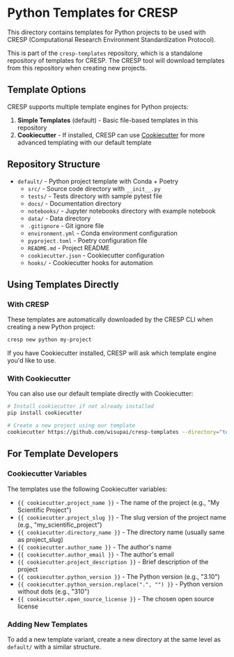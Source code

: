 # Python Templates for CRESP

This directory contains templates for Python projects to be used with CRESP (Computational Research Environment Standardization Protocol).

This is part of the `cresp-templates` repository, which is a standalone repository of templates for CRESP. The CRESP tool will download templates from this repository when creating new projects.

## Template Options

CRESP supports multiple template engines for Python projects:

1. **Simple Templates** (default) - Basic file-based templates in this repository
2. **Cookiecutter** - If installed, CRESP can use [Cookiecutter](https://github.com/cookiecutter/cookiecutter) for more advanced templating with our default template

## Repository Structure

- `default/` - Python project template with Conda + Poetry
  - `src/` - Source code directory with `__init__.py` 
  - `tests/` - Tests directory with sample pytest file
  - `docs/` - Documentation directory
  - `notebooks/` - Jupyter notebooks directory with example notebook
  - `data/` - Data directory
  - `.gitignore` - Git ignore file
  - `environment.yml` - Conda environment configuration
  - `pyproject.toml` - Poetry configuration file
  - `README.md` - Project README
  - `cookiecutter.json` - Cookiecutter configuration
  - `hooks/` - Cookiecutter hooks for automation

## Using Templates Directly

### With CRESP

These templates are automatically downloaded by the CRESP CLI when creating a new Python project:

```bash
cresp new python my-project
```

If you have Cookiecutter installed, CRESP will ask which template engine you'd like to use.

### With Cookiecutter

You can also use our default template directly with Cookiecutter:

```bash
# Install cookiecutter if not already installed
pip install cookiecutter

# Create a new project using our template
cookiecutter https://github.com/wisupai/cresp-templates --directory="templates/python/default"
```

## For Template Developers

### Cookiecutter Variables

The templates use the following Cookiecutter variables:

- `{{ cookiecutter.project_name }}` - The name of the project (e.g., "My Scientific Project")
- `{{ cookiecutter.project_slug }}` - The slug version of the project name (e.g., "my_scientific_project")
- `{{ cookiecutter.directory_name }}` - The directory name (usually same as project_slug)
- `{{ cookiecutter.author_name }}` - The author's name
- `{{ cookiecutter.author_email }}` - The author's email
- `{{ cookiecutter.project_description }}` - Brief description of the project
- `{{ cookiecutter.python_version }}` - The Python version (e.g., "3.10")
- `{{ cookiecutter.python_version.replace(".", "") }}` - Python version without dots (e.g., "310")
- `{{ cookiecutter.open_source_license }}` - The chosen open source license

### Adding New Templates

To add a new template variant, create a new directory at the same level as `default/` with a similar structure.
